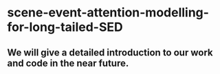 # scene-event-attention-modelling-for-long-tailed-SED
## We will give a detailed introduction to our work and code in the near future.
